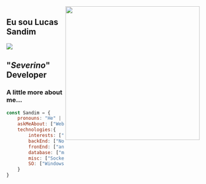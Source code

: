 <img align='right' src="https://i.giphy.com/media/hrRJ41JB2zlgZiYcCw/giphy.webp" width="350">

## Eu sou Lucas Sandim 

[<img src="https://img.shields.io/badge/linkedin-%230077B5.svg?&style=for-the-badge&logo=linkedin&logoColor=white" />](https://www.linkedin.com/in/lucas-sandim-59246bb0/)

## "_Severino_" Developer 

### A little more about me...  


```javascript
const Sandim = {
    pronouns: "He" | "Him",
    askMeAbout: ["Web dev", "Tech", "Desktop dev"],
    technologies:{
        interests: ["GoLang", "Flutter", "Elixir", "GCP", "AWS", "Jenkins", "K8S", "ATDD", "DDD", "BDD"],
        backEnd: ["Nodejs", "Express", "Python", "C#", "Java", "Laravel", "Adianti", "WPF"],
        fronEnd: ["angular(2)", "VueJs", "Bootstrap", "VuetiFy", "Materialize", "ElectronJs"],
        database: ["mongo", "MySql", "SQLite", "PostgreSQL"],
        misc: ["Socket.IO", "Docker", "TelegranAPI"],
        SO: ["Windows", "Linux"]
    }
}
```
